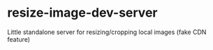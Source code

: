 # resize-image-dev-server
Little standalone server for resizing/cropping local images (fake CDN feature) 
